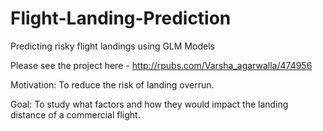 # Flight-Landing-Prediction
Predicting risky flight landings using GLM Models

Please see the project here - http://rpubs.com/Varsha_agarwalla/474956

Motivation: To reduce the risk of landing overrun.

Goal: To study what factors and how they would impact the landing distance of a commercial flight.

